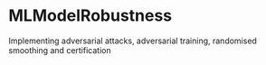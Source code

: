 # MLModelRobustness
Implementing adversarial attacks, adversarial training, randomised smoothing and certification
